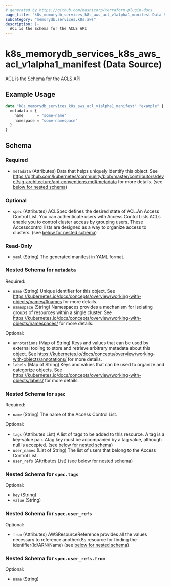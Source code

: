 ```yaml
---
# generated by https://github.com/hashicorp/terraform-plugin-docs
page_title: "k8s_memorydb_services_k8s_aws_acl_v1alpha1_manifest Data Source - terraform-provider-k8s"
subcategory: "memorydb.services.k8s.aws"
description: |-
  ACL is the Schema for the ACLS API
---
```


# k8s_memorydb_services_k8s_aws_acl_v1alpha1_manifest (Data Source)

ACL is the Schema for the ACLS API

## Example Usage

```terraform
data "k8s_memorydb_services_k8s_aws_acl_v1alpha1_manifest" "example" {
  metadata = {
    name      = "some-name"
    namespace = "some-namespace"
  }
}
```

<!-- schema generated by tfplugindocs -->
## Schema

### Required

- `metadata` (Attributes) Data that helps uniquely identify this object. See https://github.com/kubernetes/community/blob/master/contributors/devel/sig-architecture/api-conventions.md#metadata for more details. (see [below for nested schema](#nestedatt--metadata))

### Optional

- `spec` (Attributes) ACLSpec defines the desired state of ACL.An Access Control List. You can authenticate users with Access Contol Lists.ACLs enable you to control cluster access by grouping users. These Accesscontrol lists are designed as a way to organize access to clusters. (see [below for nested schema](#nestedatt--spec))

### Read-Only

- `yaml` (String) The generated manifest in YAML format.

<a id="nestedatt--metadata"></a>
### Nested Schema for `metadata`

Required:

- `name` (String) Unique identifier for this object. See https://kubernetes.io/docs/concepts/overview/working-with-objects/names/#names for more details.
- `namespace` (String) Namespaces provides a mechanism for isolating groups of resources within a single cluster. See https://kubernetes.io/docs/concepts/overview/working-with-objects/namespaces/ for more details.

Optional:

- `annotations` (Map of String) Keys and values that can be used by external tooling to store and retrieve arbitrary metadata about this object. See https://kubernetes.io/docs/concepts/overview/working-with-objects/annotations/ for more details.
- `labels` (Map of String) Keys and values that can be used to organize and categorize objects. See https://kubernetes.io/docs/concepts/overview/working-with-objects/labels/ for more details.


<a id="nestedatt--spec"></a>
### Nested Schema for `spec`

Required:

- `name` (String) The name of the Access Control List.

Optional:

- `tags` (Attributes List) A list of tags to be added to this resource. A tag is a key-value pair. Atag key must be accompanied by a tag value, although null is accepted. (see [below for nested schema](#nestedatt--spec--tags))
- `user_names` (List of String) The list of users that belong to the Access Control List.
- `user_refs` (Attributes List) (see [below for nested schema](#nestedatt--spec--user_refs))

<a id="nestedatt--spec--tags"></a>
### Nested Schema for `spec.tags`

Optional:

- `key` (String)
- `value` (String)


<a id="nestedatt--spec--user_refs"></a>
### Nested Schema for `spec.user_refs`

Optional:

- `from` (Attributes) AWSResourceReference provides all the values necessary to reference anotherk8s resource for finding the identifier(Id/ARN/Name) (see [below for nested schema](#nestedatt--spec--user_refs--from))

<a id="nestedatt--spec--user_refs--from"></a>
### Nested Schema for `spec.user_refs.from`

Optional:

- `name` (String)
